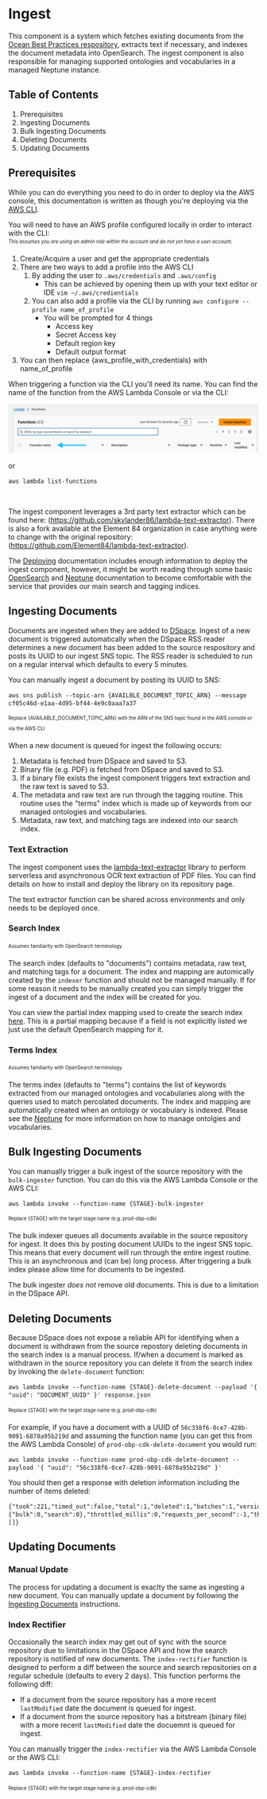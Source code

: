 # Ingest

This component is a system which fetches existing documents from the [Ocean Best Practices respository](https://repository.oceanbestpractices.org/), extracts text if necessary, and indexes the document metadata into OpenSearch. The ingest component is also responsible for managing supported ontologies and vocabularies in a managed Neptune instance.

## Table of Contents

1. Prerequisites
2. Ingesting Documents
3. Bulk Ingesting Documents
4. Deleting Documents
5. Updating Documents

## Prerequisites

While you can do everything you need to do in order to deploy via the AWS console, this documentation is written as though you're deploying via the [AWS CLI](https://docs.aws.amazon.com/cli/latest/userguide/cli-chap-install.html).

You will need to have an AWS profile configured locally in order to interact with the CLI:<br>
<sub><sup>_This assumes you are using an admin role within the account and do not yet have a user account._</sup></sub>

1. Create/Acquire a user and get the appropriate credentials
2. There are two ways to add a profile into the AWS CLI
    1. By adding the user to `.aws/credentials` and `.aws/config`
        - This can be achieved by opening them up with your text editor or IDE `vim ~/.aws/credientials`
    2. You can also add a profile via the CLI by running `aws configure --profile name_of_profile`
        - You will be prompted for 4 things
            - Access key
            - Secret Access key
            - Default region key
            - Default output format
3. You can then replace {aws_profile_with_credentials} with name_of_profile

When triggering a function via the CLI you'll need its name. You can find the name of the function from the AWS Lambda Console or via the CLI:

![Lambda console - Function Name](../images/lambda-console-function-name.png)

or

```shell
aws lambda list-functions
```
<br>

The ingest component leverages a 3rd party text extractor which can be found here: (<https://github.com/skylander86/lambda-text-extractor>). There is also a fork available at the Element 84 organization in case anything were to change with the original repository: (<https://github.com/Element84/lambda-text-extractor>).

The [Deploying](../cdk/README.md) documentation includes enough information to deploy the ingest component, however, it might be worth reading through some basic [OpenSearch](https://www.elastic.co/guide/index.html) and [Neptune](https://aws.amazon.com/neptune/) documentation to become comfortable with the service that provides our main search and tagging indices.

## Ingesting Documents

Documents are ingested when they are added to [DSpace](https://repository.oceanbestpractices.org). Ingest of a new document is triggered automatically when the DSpace RSS reader determines a new document has been added to the source respository and posts its UUID to our ingest SNS topic. The RSS reader is scheduled to run on a regular interval which defaults to every 5 minutes.

You can manually ingest a document by posting its UUID to SNS:

```shell
aws sns publish --topic-arn {AVAILBLE_DOCUMENT_TOPIC_ARN} --message cf05c46d-e1aa-4d95-bf44-4e9c0aaa7a37
```
<sub><sup>Replace {AVAILABLE_DOCUMENT_TOPIC_ARN} with the ARN of the SNS topic found in the AWS console or via the AWS CLI</sub></sup>

When a new document is queued for ingest the following occurs:

1. Metadata is fetched from DSpace and saved to S3.
2. Binary file (e.g. PDF) is fetched from DSpace and saved to S3.
3. If a binary file exists the ingest component triggers text extraction and the raw text is saved to S3.
4. The metadata and raw text are run through the tagging routine. This routine uses the "terms" index which is made up of keywords from our managed ontologies and vocabularies.
5. Metadata, raw text, and matching tags are indexed into our search index.

### Text Extraction

The ingest component uses the [lambda-text-extractor](https://github.com/Element84/lambda-text-extractor) library to perform serverless and asynchronous OCR text extraction of PDF files. You can find details on how to install and deploy the library on its repository page.

The text extractor function can be shared across environments and only needs to be deployed once.

### Search Index
<sub><sup>Assumes familiarity with OpenSearch terminology.</sup></sub>

The search index (defaults to "documents") contains metadata, raw text, and matching tags for a document. The index and mapping are automically created by the `indexer` function and should not be managed manually. If for some reason it needs to be manually created you can simply trigger the ingest of a document and the index will be created for you.

You can view the partial index mapping used to create the search index [here](../lib/documents-mapping.ts). This is a partial mapping because if a field is not explicitly listed we just use the default OpenSearch mapping for it.

### Terms Index
<sub><sup>Assumes familiarity with OpenSearch terminology.</sup></sub>

The terms index (defaults to "terms") contains the list of keywords extracted from our managed ontologies and vocabularies along with the queries used to match percolated documents. The index and mapping are automatically created when an ontology or vocabulary is indexed. Please see the [Neptune](../neptune-bulk-loader/README.md) for more information on how to manage ontolgies and vocabularies.

## Bulk Ingesting Documents

You can manually trigger a bulk ingest of the source repository with the `bulk-ingester` function. You can do this via the AWS Lambda Console or the AWS CLI:

```shell
aws lambda invoke --function-name {STAGE}-bulk-ingester
```
<sub><sup>Replace {STAGE} with the target stage name (e.g. prod-obp-cdk)</sup></sub>

The bulk indexer queues all documents available in the source repository for ingest. It does this by posting document UUIDs to the ingest SNS topic. This means that every document will run through the entire ingest routine. This is an asynchronous and (can be) long process. After triggering a bulk index please allow time for documents to be ingested.

The bulk ingester *does not* remove old documents. This is due to a limitation in the DSpace API.

## Deleting Documents

Because DSpace does not expose a reliable API for identifying when a document is withdrawn from the source repostory deleting documents in the search index is a manual process. If/when a document is marked as withdrawn in the source repository you can delete it from the search index by invoking the `delete-document` function:

```shell
aws lambda invoke --function-name {STAGE}-delete-document --payload '{ "uuid": "DOCUMENT_UUID" }' response.json
```
<sub><sup>Replace {STAGE} with the target stage name (e.g. prod-obp-cdk)</sup></sub>

For example, if you have a document with a UUID of `56c338f6-0ce7-428b-9091-6878a95b219d` and assuming the function name (you can get this from the AWS Lambda Console) of `prod-obp-cdk-delete-document` you would run:

```shell
aws lambda invoke --function-name prod-obp-cdk-delete-document --payload '{ "uuid": "56c338f6-0ce7-428b-9091-6878a95b219d" }'
```

You should then get a response with deletion information including the number of items deleted:

```shell
{"took":221,"timed_out":false,"total":1,"deleted":1,"batches":1,"version_conflicts":0,"noops":0,"retries":{"bulk":0,"search":0},"throttled_millis":0,"requests_per_second":-1,"throttled_until_millis":0,"failures":[]}
```

## Updating Documents

### Manual Update

The process for updating a document is exaclty the same as ingesting a new document. You can manually update a document by following the [Ingesting Documents](#ingesting-documents) instructions.
### Index Rectifier

Occasionally the search index may get out of sync with the source repository due to limitations in the DSpace API and how the search repository is notified of new documents. The `index-rectifier` function is designed to perform a diff between the source and search repositories on a regular schedule (defaults to every 2 days). This function performs the following diff:

- If a document from the source repository has a more recent `lastModified` date the document is queued for ingest.
- If a document from the source repository has a bitstream (binary file) with a more recent `lastModified` date the docuemnt is queued for ingest.

You can manually trigger the `index-rectifier` via the AWS Lambda Console or the AWS CLI:

```shell
aws lambda invoke --function-name {STAGE}-index-rectifier
```
<sub><sup>Replace {STAGE} with the target stage name (e.g. prod-obp-cdk)</sup></sub>
